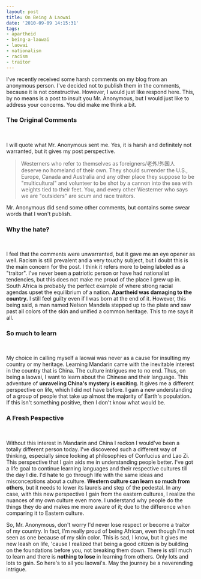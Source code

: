 ```yaml
---
layout: post
title: On Being A Laowai
date: '2010-09-09 14:15:31'
tags:
- apartheid
- being-a-laowai
- laowai
- nationalism
- racism
- traitor
---
```


I've recently received some harsh comments on my blog from an anonymous person. I've decided not to publish them in the comments, because it is not constructive. However, I would just like respond here. This, by no means is a post to insult you Mr. Anonymous, but I would just like to address your concerns. You did make me think a bit.

<h3>The Original Comments</h3><br>

I will quote what Mr. Anonymous sent me. Yes, it is harsh and definitely not warranted, but it gives my post perspective.
<blockquote>Westerners who refer to themselves as foreigners/老外/外国人 deserve no homeland of their own. They should surrender the U.S., Europe, Canada and Australia and any other place they suppose to be "multicultural" and volunteer to be shot by a cannon into the sea with weights tied to their feet. You, and every other Westerner who says we are "outsiders" are scum and race traitors.</blockquote>

Mr. Anonymous did send some other comments, but contains some swear words that I won't publish.

<h3>Why the hate?</h3><br>

I feel that the comments were unwarranted, but it gave me an eye opener as well. Racism is still prevalent and a very touchy subject, but I doubt this is the main concern for the post. I think it refers more to being labeled as a "traitor". I've never been a patriotic person or have had nationalist tendencies, but this does not make me proud of the place I grew up in. South Africa is probably the perfect example of where strong racial agendas upset the equilibrium of a nation. <strong>Apartheid was damaging to the country.</strong> I still feel guilty even if I was born at the end of it. However, this being said, a man named Nelson Mandela stepped up to the plate and saw past all colors of the skin and unified a common heritage. This to me says it all.

<h3>So much to learn</h3><br>

My choice in calling myself a laowai was never as a cause for insulting my country or my heritage. Learning Mandarin came with the inevitable interest in the country that is China. The culture intrigues me to no end. Thus, on being a laowai, I want to learn about the Chinese and their language. This adventure of <strong>unraveling China's mystery is exciting</strong>. It gives me a different perspective on life, which I did not have before. I gain a new understanding of a group of people that take up almost the majority of Earth's population. If this isn't something positive, then I don't know what would be.

<h3>A Fresh Pespective</h3><br>

Without this interest in Mandarin and China I reckon I would've been a totally different person today. I've discovered such a different way of thinking, especially since looking at philosophies of Confucius and Lao Zi. This perspective that I gain aids me in understanding people better. I've got a life goal to continue learning languages and their respective cultures till the day I die. I'd hate to go through life with the same ideas and misconceptions about a culture. <strong>Western culture can learn so much from others</strong>, but it needs to lower its laurels and step of the pedestal. In any case, with this new perspective I gain from the eastern cultures, I realize the nuances of my own culture even more. I understand why people do the things they do and makes me more aware of it; due to the difference when comparing it to Eastern culture.

So, Mr. Anonymous, don't worry I'd never lose respect or become a traitor of my country. In fact, I'm really proud of being African, even though I'm not seen as one because of my skin color. This is sad, I know, but it gives me new leash on life, 'cause I realized that being a good citizen is by building on the foundations before you, not breaking them down. There is still much to learn and there is <strong>nothing to lose</strong> in learning from others. Only lots and lots to gain. So here's to all you laowai's. May the journey be a neverending intrigue.